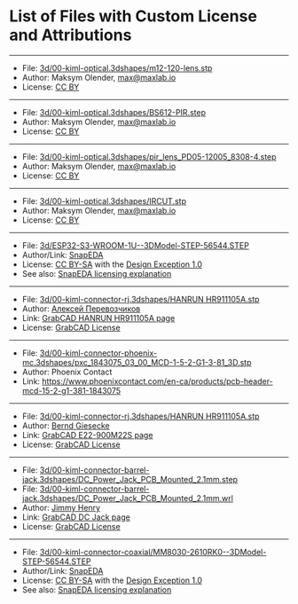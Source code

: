 # List of Files with Custom License and Attributions

---

* File: [3d/00-kiml-optical.3dshapes/m12-120-lens.stp](3d/00-kiml-optical.3dshapes/m12-120-lens.stp)
* Author: Maksym Olender, max@maxlab.io
* License: [CC BY](https://creativecommons.org/licenses/by/4.0/)

---

* File: [3d/00-kiml-optical.3dshapes/BS612-PIR.step](3d/00-kiml-optical.3dshapes/BS612-PIR.step)
* Author: Maksym Olender, max@maxlab.io
* License: [CC BY](https://creativecommons.org/licenses/by/4.0/)

---

* File: [3d/00-kiml-optical.3dshapes/pir_lens_PD05-12005_8308-4.step](3d/00-kiml-optical.3dshapes/pir_lens_PD05-12005_8308-4.step)
* Author: Maksym Olender, max@maxlab.io
* License: [CC BY](https://creativecommons.org/licenses/by/4.0/)

---

* File: [3d/00-kiml-optical.3dshapes/IRCUT.stp](3d/00-kiml-optical.3dshapes/IRCUT.stp)
* Author: Maksym Olender, max@maxlab.io
* License: [CC BY](https://creativecommons.org/licenses/by/4.0/)

---

* File: [3d/ESP32-S3-WROOM-1U--3DModel-STEP-56544.STEP](3d/ESP32-S3-WROOM-1U--3DModel-STEP-56544.STEP)
* Author/Link: [SnapEDA](https://www.snapeda.com/parts/ESP32-S3-WROOM-1U/Espressif%20Systems/view-part/?welcome=home)
* License: [CC BY-SA](https://creativecommons.org/licenses/by/4.0/) with the [Design Exception 1.0](https://www.snapeda.com/about/FAQ/#designexception)
* See also: [SnapEDA licensing explanation](https://support.snapeda.com/en/articles/2957814-what-is-the-license-for-symbols-and-footprints)

---

* File: [3d/00-kiml-connector-rj.3dshapes/HANRUN HR911105A.stp](<3d/00-kiml-connector-rj.3dshapes/HANRUN HR911105A.stp>)
* Author: [Алексей Перевозчиков](https://grabcad.com/0030f7ec23-1)
* Link: [GrabCAD HANRUN HR911105A page](https://grabcad.com/library/hanrun-hr911105a-1)
* License: [GrabCAD License](https://grabcad.com/terms)

---

* File: [3d/00-kiml-connector-phoenix-mc.3dshapes/pxc_1843075_03_00_MCD-1-5-2-G1-3-81_3D.stp](3d/00-kiml-connector-phoenix-mc.3dshapes/pxc_1843075_03_00_MCD-1-5-2-G1-3-81_3D.stp)
* Author: Phoenix Contact
* Link: https://www.phoenixcontact.com/en-ca/products/pcb-header-mcd-15-2-g1-381-1843075

---

* File: [3d/00-kiml-connector-rj.3dshapes/HANRUN HR911105A.stp](<3d/00-kiml-connector-rj.3dshapes/HANRUN HR911105A.stp>)
* Author: [Bernd Giesecke](https://grabcad.com/bernd.giesecke-1)
* Link: [GrabCAD E22-900M22S page](https://grabcad.com/library/e22-900m22s-1)
* License: [GrabCAD License](https://grabcad.com/terms)


---

* File: [3d/00-kiml-connector-barrel-jack.3dshapes/DC_Power_Jack_PCB_Mounted_2.1mm.step](3d/00-kiml-connector-barrel-jack.3dshapes/DC_Power_Jack_PCB_Mounted_2.1mm.step)
* File: [3d/00-kiml-connector-barrel-jack.3dshapes/DC_Power_Jack_PCB_Mounted_2.1mm.wrl](3d/00-kiml-connector-barrel-jack.3dshapes/DC_Power_Jack_PCB_Mounted_2.1mm.wrl)
* Author: [Jimmy Henry](https://grabcad.com/jimmi.henry-1)
* Link: [GrabCAD DC Jack page](https://grabcad.com/library/arduino-dc-barrel-jack-2-1mm-for-kicad-1)
* License: [GrabCAD License](https://grabcad.com/terms)

---

* File: [3d/00-kiml-connector-coaxial/MM8030-2610RK0--3DModel-STEP-56544.STEP](3d/00-kiml-connector-coaxial/MM8030-2610RK0--3DModel-STEP-56544.STEP)
* Author/Link: [SnapEDA](https://www.snapeda.com/parts/MM8030-2610RK0/Murata%20Electronics/view-part/?welcome=home)
* License: [CC BY-SA](https://creativecommons.org/licenses/by/4.0/) with the [Design Exception 1.0](https://www.snapeda.com/about/FAQ/#designexception)
* See also: [SnapEDA licensing explanation](https://support.snapeda.com/en/articles/2957814-what-is-the-license-for-symbols-and-footprints)
